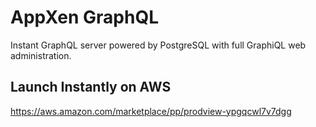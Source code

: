 # AppXen GraphQL
Instant GraphQL server powered by PostgreSQL with full GraphiQL web administration.

## Launch Instantly on AWS
https://aws.amazon.com/marketplace/pp/prodview-ypgqcwl7v7dgg
